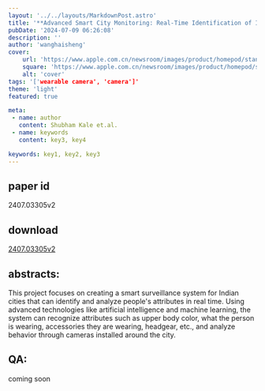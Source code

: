 ```yaml
---
layout: '../../layouts/MarkdownPost.astro'
title: '**Advanced Smart City Monitoring: Real-Time Identification of Indian Citizen Attributes**'
pubDate: '2024-07-09 06:26:08'
description: ''
author: 'wanghaisheng'
cover:
    url: 'https://www.apple.com.cn/newsroom/images/product/homepod/standard/Apple-HomePod-hero-230118_big.jpg.large_2x.jpg'
    square: 'https://www.apple.com.cn/newsroom/images/product/homepod/standard/Apple-HomePod-hero-230118_big.jpg.large_2x.jpg'
    alt: 'cover'
tags: '['wearable camera', 'camera']' 
theme: 'light'
featured: true

meta:
 - name: author
   content: Shubham Kale et.al.
 - name: keywords
   content: key3, key4

keywords: key1, key2, key3
---
```


## paper id
2407.03305v2
## download
[2407.03305v2](http://arxiv.org/abs/2407.03305v2)
## abstracts:
This project focuses on creating a smart surveillance system for Indian cities that can identify and analyze people's attributes in real time. Using advanced technologies like artificial intelligence and machine learning, the system can recognize attributes such as upper body color, what the person is wearing, accessories they are wearing, headgear, etc., and analyze behavior through cameras installed around the city.
## QA:
coming soon
